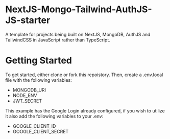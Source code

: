 # NextJS-Mongo-Tailwind-AuthJS-JS-starter
A template for projects being built on NextJS, MongoDB, AuthJS and TailwindCSS in JavaScript rather than TypeScript.

# Getting Started

To get started, either clone or fork this repoistory. Then, create a .env.local file with the following variables:
- MONGODB_URI
- NODE_ENV
- JWT_SECRET

This example has the Google Login already configured, if you wish to utilize it also add the following variables to your .env:
- GOOGLE_CLIENT_ID
- GOOGLE_CLIENT_SECRET
